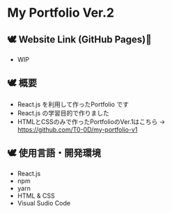 # My Portfolio Ver.2

## 🕊 Website Link (GitHub Pages)🔗
* WIP

## 🕊 概要
* React.js を利用して作ったPortfolio です
* React.js の学習目的で作りました
* HTMLとCSSのみで作ったPortfolioのVer.1はこちら -> https://github.com/T0-0D/my-portfolio-v1

## 🕊 使用言語・開発環境
* React.js
* npm
* yarn
* HTML & CSS
* Visual Sudio Code
